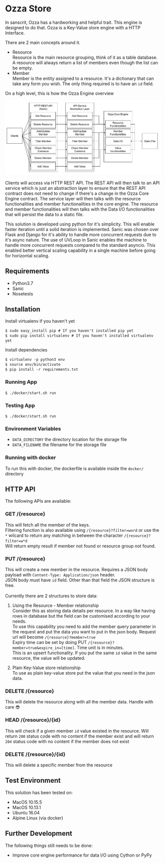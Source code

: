  # Ozza Store

In sanscrit, Ozza has a hardworking and helpful trait. This engine is designed to do that.
Ozza is a Key-Value store engine with a HTTP Interface.

There are 2 main concepts around it.

* Resource</br>Resource is the main resource grouping, think of it as a table database. A resource will always return a list of members even though the list can be empty.
* Member</br>Member is the entity assigned to a resource. It's a dictionary that can take any form you wish. The only thing required is to have an `id` field.

On a high level, this is how the Ozza Engine overview

![](ozza_design.jpg)

Clients will access via HTTP REST API. The REST API will then talk to an API service which is just an abstraction layer to ensure that the REST API contract does not need to change if there's a change in the Ozza Core Engine contract. The service layer will then talks with the resource functionalities and member functionalities in the core engine. The resource and member functionalities will then talks with the Data I/O functionalities that will persist the data to a static file.

This solution is developed using python for it's simplicity. This will enable faster iteration until a solid iteration is implemented. Sanic was chosen over Flask and Django for it's ability to handle more concurrent requests due to it's async nature. The use of UVLoop in Sanic enables the machine to handle more concurrent requests compared to the standard asyncio. This enabled better vertical scaling capability in a single machine before going for horizontal scaling.

## Requirements

* Python3.7
* Sanic
* Nosetests

## Installation

Install virtualenv if you haven't yet

```
$ sudo easy_install pip # If you haven't installed pip yet
$ sudo pip install virtualenv # If you haven't installed virtualenv yet
```

Install dependencies

```
$ virtualenv -p python3 env
$ source env/bin/activate
$ pip install -r requirements.txt
```

### Running App

```
$ ./docker/start.sh run
```

### Testing App

```
$ ./docker/start.sh run
```
### Environment Variables

* `DATA_DIRECTORY` the directory location for the storage file
* `DATA_FILENAME` the filename for the storage file

### Running with docker

To run this with docker, the dockerfile is available inside the `docker/` directory

## HTTP API

The following APIs are available:

### GET /{resource}

This will fetch all the member of the keys.
<br/>Filtering function is also available using `/{resource}?filter=word` or use the `*` wilcard to return any matching in between the character `/{resource}?filter=w*d`
<br/>Will return empty result if member not found or resource group not found.
### PUT /{resource}
This will create a new member in the resource. Requires a JSON body payload with `Content-Type: Application/json` header.<br/>JSON body must have `id` field. Other than that field the JSON structure is free.
<br><br/>Currently there are 2 structures to store data:

1. Using the Resource - Member relationship
<br/>Consider this as storing data details per resource. In a way like having rows in database but the field can be customised according to your needs.
<br/>To use this capability you need to add the member query parameter in the request and put the data you want to put in the json body. Request url will become `/{resource}?member=true` 
<br/>Expiry time can be set by doing PUT `/{resource}?member=true&expire_in=[time]`. Time unit is in minutes.
<br/>This is an upsert functionality. If you put the same `id` value in the same resource, the value will be updated.

2. Plain Key-Value store relationship
<br/>To use as plain key-value store put the value that you need in the json data.
### DELETE /{resource}
This will delete the resource along with all the member data. Handle with care 😎
### HEAD /{resource}/{id}
This will check if a given member `id` value existed in the resource. Will return `200` status code with no content if the member exist and will return `204` status code with no content if the member does not exist

### DELETE /{resource}/{id}
This will delete a specific member from the resource

## Test Environment

This solution has been tested on:

* MacOS 10.15.5
* MacOS 10.13.1
* Ubuntu 16.04
* Alpine Linux (via docker)

## Further Development

The following things still needs to be done:
* Improve core engine performance for data I/O using Cython or PyPy






